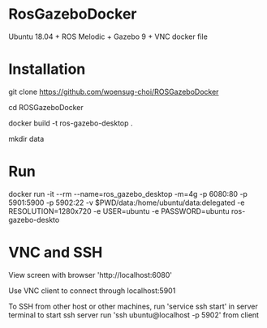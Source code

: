 # RosGazeboDocker
Ubuntu 18.04 + ROS Melodic + Gazebo 9 + VNC docker file

# Installation
git clone https://github.com/woensug-choi/ROSGazeboDocker

cd ROSGazeboDocker

docker build -t ros-gazebo-desktop .

mkdir data

# Run
docker run -it --rm --name=ros_gazebo_desktop -m=4g -p 6080:80 -p 5901:5900 -p 5902:22 -v $PWD/data:/home/ubuntu/data:delegated -e RESOLUTION=1280x720 -e USER=ubuntu -e PASSWORD=ubuntu ros-gazebo-deskto

# VNC and SSH
View screen with browser 'http://localhost:6080'

Use VNC client to connect through localhost:5901

To SSH from other host or other machines,
run 'service ssh start' in server terminal to start ssh server
run 'ssh ubuntu@localhost -p 5902' from client
